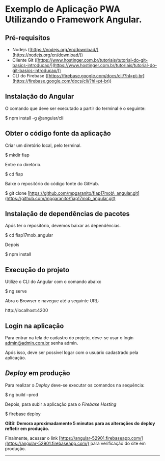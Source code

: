 # Exemplo de Aplicação PWA Utilizando o Framework Angular.

## Pré-requisitos

- Nodejs ([https://nodejs.org/en/download/](https://nodejs.org/en/download/))
- Cliente Git ([https://www.hostinger.com.br/tutoriais/tutorial-do-git-basics-introducao/](https://www.hostinger.com.br/tutoriais/tutorial-do-git-basics-introducao/))
- CLI do Firebase ([https://firebase.google.com/docs/cli/?hl=pt-br](https://firebase.google.com/docs/cli/?hl=pt-br))



## Instalação do Angular

O comando que deve ser executado a partir do terminal é o seguinte:

$ npm install -g @angular/cli

## Obter o código fonte da aplicação

Criar um diretório local, pelo terminal.

$ mkdir fiap

Entre no diretório.

$ cd fiap

Baixe o repositório do código fonte do GitHub.

$ git clone [https://github.com/mpgaranito/fiap17mob\_angular.git](https://github.com/mpgaranito/fiap17mob_angular.git)

## Instalação de dependências de pacotes

Após ter o repositório, devemos baixar as dependências.

$ cd fiap17mob\_angular

Depois

$ npm install

## Execução do projeto

Utilize o CLI do Angular com o comando abaixo

$ ng serve

Abra o Browser e navegue até a seguinte URL:

 http://localhost:4200

## Login na aplicação

Para entrar na tela de cadastro do projeto, deve-se usar o login [admin@admin.com.br](mailto:admin@admin.com.br) senha admin.

Após isso, deve ser possível logar com o usuário cadastrado pela aplicação.

## _Deploy_ em produção

Para realizar o _Deploy_ deve-se executar os comandos na sequência:

$ ng build –prod

Depois, para subir a aplicação para o _Firebase Hosting_

$ firebase deploy

**OBS: Demora aproximadamente 5 minutos para as alterações do**  **deploy**  **refletir em produção.**

Finalmente, acessar o link [https://angular-52901.firebaseapp.com/](https://angular-52901.firebaseapp.com/) para verificação do site em produção.

** **
